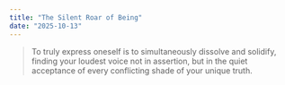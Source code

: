 ```yaml
---
title: "The Silent Roar of Being"
date: "2025-10-13"
---
```


> To truly express oneself is to simultaneously dissolve and solidify, finding your loudest voice not in assertion, but in the quiet acceptance of every conflicting shade of your unique truth.

